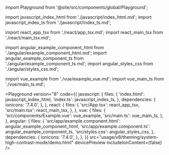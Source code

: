 import Playground from '@site/src/components/global/Playground';

import javascript_index_html from './javascript/index_html.md';
import javascript_index_ts from './javascript/index_ts.md';

import react_app_tsx from './react/app_tsx.md';
import react_main_tsx from './react/main_tsx.md';

import angular_example_component_html from './angular/example_component_html.md';
import angular_example_component_ts from './angular/example_component_ts.md';
import angular_styles_css from './angular/styles_css.md';

import vue_example from './vue/example_vue.md';
import vue_main_ts from './vue/main_ts.md';

<Playground
  version="8"
  code={{
    javascript: {
      files: {
        'index.html': javascript_index_html,
        'index.ts': javascript_index_ts,
      },
      dependencies: {
        ionicons: '7.4.0',
      },
    },
    react: {
      files: {
        'src/App.tsx': react_app_tsx,
        'src/main.tsx': react_main_tsx,
      },
    },
    vue: {
      files: {
        'src/components/Example.vue': vue_example,
        'src/main.ts': vue_main_ts,
      },
    },
    angular: {
      files: {
        'src/app/example.component.html': angular_example_component_html,
        'src/app/example.component.ts': angular_example_component_ts,
        'src/styles.css': angular_styles_css,
      },
      dependencies: {
        ionicons: '7.4.0',
      },
    },
  }}
  src="usage/v8/theming/system-high-contrast-mode/demo.html"
  devicePreview
  includeIonContent={false}
/>
